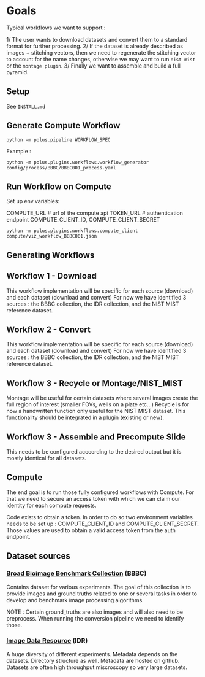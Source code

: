# Goals

Typical workflows we want to support :

1/ The user wants to download datasets and convert them to a standard format for further processing.
2/ If the dataset is already described as images + stitching vectors, then we need to regenerate the stitching vector to account for the name changes, otherwise we may want to run `nist mist` or the `montage plugin`.
3/ Finally we want to assemble and build a full pyramid.

## Setup

See `INSTALL.md`

## Generate Compute Workflow

`python -m polus.pipeline WORKFLOW_SPEC`

Example : 

`python -m polus.plugins.workflows.workflow_generator config/process/BBBC/BBBC001_process.yaml`

## Run Workflow on Compute

Set up env variables:

COMPUTE_URL # url of the compute api
TOKEN_URL # authentication endpoint
COMPUTE_CLIENT_ID, COMPUTE_CLIENT_SECRET

`python -m polus.plugins.workflows.compute_client compute/viz_workflow_BBBC001.json`

## Generating Workflows

## Workflow 1 - Download
This workflow implementation will be specific for each source (download) and each dataset (download and convert)
For now we have identified 3 sources : the BBBC collection, the IDR collection, and the NIST MIST reference dataset.

## Workflow 2 - Convert
This workflow implementation will be specific for each source (download) and each dataset (download and convert)
For now we have identified 3 sources : the BBBC collection, the IDR collection, and the NIST MIST reference dataset.

## Workflow 3 - Recycle or Montage/NIST_MIST
Montage will be useful for certain datasets where several images create the full region of interest
(smaller FOVs, wells on a plate etc...)
Recycle is for now a handwritten function only useful for the NIST MIST dataset. This functionality should 
be integrated in a plugin (existing or new).

## Workflow 3 - Assemble and Precompute Slide
This needs to be configured acccording to the desired output but it is mostly identical for all datasets.

## Compute
The end goal is to run those fully configured workflows with Compute.
For that we need to secure an access token with which we can claim our identity for each compute requests.

Code exists to obtain a token. In order to do so two environment variables needs to be set up :
COMPUTE_CLIENT_ID and COMPUTE_CLIENT_SECRET. Those values are used to obtain a valid access token from the auth endpoint. 

## Dataset sources

### [Broad Bioimage Benchmark Collection](https://bbbc.broadinstitute.org/) (BBBC)
Contains dataset for various experiments. The goal of this collection 
is to provide images and ground truths related to one or several tasks in
order to develop and benchmark image processing algorithms.

NOTE : Certain ground_truths are also images and will also need to be preprocess.
When running the conversion pipeline we need to identify those.

### [Image Data Resource](https://idr.openmicroscopy.org/) (IDR)
A huge diversity of different experiments.
Metadata depends on the datasets.
Directory structure as well.
Metadata are hosted on github.
Datasets are often high throughput miscroscopy so very large datasets.
